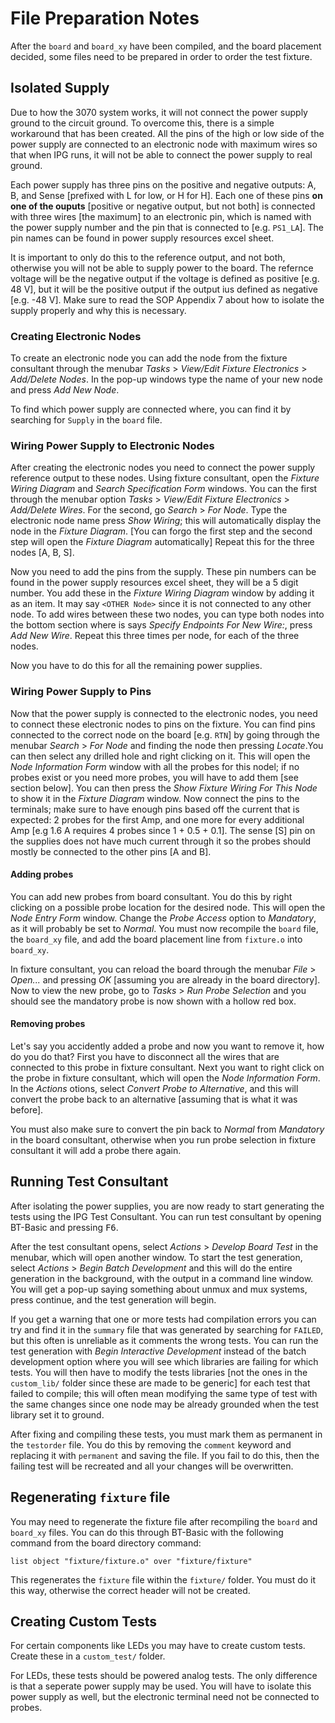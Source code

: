 # File Preparation Notes

After the `board` and `board_xy` have been compiled, and the board placement decided, some files need to be prepared in order to order the test fixture.

## Isolated Supply

Due to how the 3070 system works, it will not connect the power supply ground to the circuit ground. To overcome this, there is a simple workaround that has been created. All the pins of the high or low side of the power supply are connected to an electronic node with maximum wires so that when IPG runs, it will not be able to connect the power supply to real ground.

Each power supply has three pins on the positive and negative outputs: A, B, and Sense [prefixed with L for low, or H for H]. Each one of these pins **on one of the ouputs** [positive or negative output, but not both] is connected with three wires [the maximum] to an electronic pin, which is named with the power supply number and the pin that is connected to [e.g. `PS1_LA`]. The pin names can be found in power supply resources excel sheet.

It is important to only do this to the reference output, and not both, otherwise you will not be able to supply power to the board. The refernce voltage will be the negative output if the voltage is defined as positive [e.g. 48 V], but it will be the positive output if the output ius defined as negative [e.g. -48 V]. Make sure to read the SOP Appendix 7 about how to isolate the supply properly and why this is necessary.

### Creating Electronic Nodes

To create an electronic node you can add the node from the fixture consultant through the menubar _Tasks_ > _View/Edit Fixture Electronics_ > _Add/Delete Nodes_. In the pop-up windows type the name of your new node and press _Add New Node_.

To find which power supply are connected where, you can find it by searching for `Supply` in the `board` file.

### Wiring Power Supply to Electronic Nodes

After creating the electronic nodes you need to connect the power supply reference output to these nodes. Using fixture consultant, open the _Fixture Wiring Diagram_ and _Search Specification Form_ windows. You can the first through the menubar option _Tasks_ > _View/Edit Fixture Electronics_ > _Add/Delete Wires_. For the second, go _Search_ > _For Node_. Type the electronic node name press _Show Wiring_; this will automatically display the node in the _Fixture Diagram_. [You can forgo the first step and the second step will open the _Fixture Diagram_ automatically] Repeat this for the three nodes [A, B, S].

Now you need to add the pins from the supply. These pin numbers can be found in the power supply resources excel sheet, they will be a 5 digit number. You add these in the _Fixture Wiring Diagram_ window by adding it as an item. It may say `<OTHER Node>` since it is not connected to any other node. To add wires between these two nodes, you can type both nodes into the bottom section where is says _Specify Endpoints For New Wire:_, press _Add New Wire_. Repeat this three times per node, for each of the three nodes.

Now you have to do this for all the remaining power supplies.

### Wiring Power Supply to Pins

Now that the power supply is connected to the electronic nodes, you need to connect these electronic nodes to pins on the fixture. You can find pins connected to the correct node on the board [e.g. `RTN`] by going through the menubar _Search_ > _For Node_ and finding the node then pressing _Locate_.You can then select any drilled hole and right clicking on it. This will open the _Node Information Form_ window with all the probes for this nodel; if no probes exist or you need more probes, you will have to add them [see section below]. You can then press the _Show Fixture Wiring For This Node_ to show it in the _Fixture Diagram_ window. Now connect the pins to the terminals; make sure to have enough pins based off the current that is expected: 2 probes for the first Amp, and one more for every additional Amp [e.g 1.6 A requires 4 probes since 1 + 0.5 + 0.1]. The sense [S] pin on the supplies does not have much current through it so the probes should mostly be connected to the other pins [A and B].

#### Adding probes

You can add new probes from board consultant. You do this by right clicking on a possible probe location for the desired node. This will open the _Node Entry Form_ window. Change the _Probe Access_ option to _Mandatory_, as it will probably be set to _Normal_. You must now recompile the `board` file, the `board_xy` file, and add the board placement line from `fixture.o` into `board_xy`.

In fixture consultant, you can reload the board through the menubar _File_ > _Open..._ and pressing _OK_ [assuming you are already in the board directory]. Now to view the new probe, go to _Tasks_ > _Run Probe Selection_ and you should see the mandatory probe is now shown with a hollow red box.

#### Removing probes

Let's say you accidently added a probe and now you want to remove it, how do you do that? First you have to disconnect all the wires that are connected to this probe in fixture consultant. Next you want to right click on the probe in fixture consultant, which will open the _Node Information Form_. In the _Actions_ otions, select _Convert Probe to Alternative_, and this will convert the probe back to an alternative [assuming that is what it was before].

You must also make sure to convert the pin back to _Normal_ from _Mandatory_ in the board consultant, otherwise when you run probe selection in fixture consultant it will add a probe there again.

## Running Test Consultant

After isolating the power supplies, you are now ready to start generating the tests using the IPG Test Consultant. You can run test consultant by opening BT-Basic and pressing <kbd>F6</kbd>.

After the test consultant opens, select _Actions_ > _Develop Board Test_ in the menubar, which will open another window. To start the test generation, select _Actions_ > _Begin Batch Development_ and this will do the entire generation in the background, with the output in a command line window. You will get a pop-up saying something about unmux and mux systems, press continue, and the test generation will begin.

If you get a warning that one or more tests had compilation errors you can try and find it in the `summary` file that was generated by searching for `FAILED`, but this often is unreliable as it comments the wrong tests. You can run the test generation with _Begin Interactive Development_ instead of the batch development option where you will see which libraries are failing for which tests. You will then have to modify the tests libraries [not the ones in the `custom_lib/` folder since these are made to be generic] for each test that failed to compile; this will often mean modifying the same type of test with the same changes since one node may be already grounded when the test library set it to ground.

After fixing and compiling these tests, you must mark them as permanent in the `testorder` file. You do this by removing the `comment` keyword and replacing it with `permanent` and saving the file. If you fail to do this, then the failing test will be recreated and all your changes will be overwritten.

## Regenerating `fixture` file

You may need to regenerate the fixture file after recompiling the `board` and `board_xy` files. You can do this through BT-Basic with the following command from the board directory command:

`list object "fixture/fixture.o" over "fixture/fixture"`

This regenerates the `fixture` file within the `fixture/` folder. You must do it this way, otherwise the correct header will not be created.

## Creating Custom Tests

For certain components like LEDs you may have to create custom tests. Create these in a `custom_test/` folder.

For LEDs, these tests should be powered analog tests. The only difference is that a seperate power supply may be used. You will have to isolate this power supply as well, but the electronic terminal need not be connected to probes.